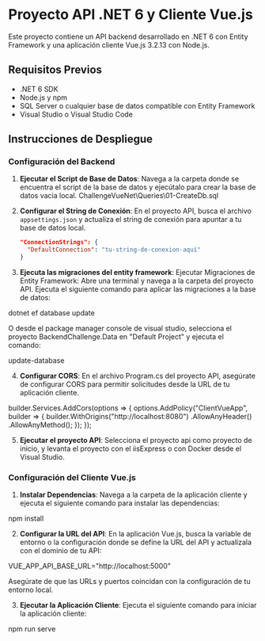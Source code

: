 # Proyecto API .NET 6 y Cliente Vue.js

Este proyecto contiene un API backend desarrollado en .NET 6 con Entity Framework y una aplicación cliente Vue.js 3.2.13 con Node.js.

## Requisitos Previos

- .NET 6 SDK
- Node.js y npm
- SQL Server o cualquier base de datos compatible con Entity Framework
- Visual Studio o Visual Studio Code

## Instrucciones de Despliegue

### Configuración del Backend

1. **Ejecutar el Script de Base de Datos**:
   Navega a la carpeta donde se encuentra el script de la base de datos y ejecútalo para crear la base de datos vacia local.
   ChallengeVueNet\Queries\01-CreateDb.sql

2. **Configurar el String de Conexión**:
   En el proyecto API, busca el archivo `appsettings.json` y actualiza el string de conexión para apuntar a tu base de datos local.

   ```json
   "ConnectionStrings": {
     "DefaultConnection": "tu-string-de-conexion-aquí"
   }

3. **Ejecuta las migraciones del entity framework**:
Ejecutar Migraciones de Entity Framework: Abre una terminal y navega a la carpeta del proyecto API. Ejecuta el siguiente comando para aplicar las migraciones a la base de datos:

dotnet ef database update

O desde el package manager console de visual studio, selecciona el proyecto BackendChallenge.Data en "Default Project" y ejecuta el comando: 

update-database

4. **Configurar CORS**:
En el archivo Program.cs del proyecto API, asegúrate de configurar CORS para permitir solicitudes desde la URL de tu aplicación cliente.

builder.Services.AddCors(options =>
{
    options.AddPolicy("ClientVueApp", builder =>
    {
        builder.WithOrigins("http://localhost:8080")
        .AllowAnyHeader()
        .AllowAnyMethod();
    });
});

5. **Ejecutar el proyecto API**:
Selecciona el proyecto api como proyecto de inicio, y levanta el proyecto con el iisExpress o con Docker desde el Visual Studio.

### Configuración del Cliente Vue.js
1. **Instalar Dependencias**:
Navega a la carpeta de la aplicación cliente y ejecuta el siguiente comando para instalar las dependencias:

npm install

2. **Configurar la URL del API**:
En la aplicación Vue.js, busca la variable de entorno o la configuración donde se define la URL del API y actualízala con el dominio de tu API:

VUE_APP_API_BASE_URL="http://localhost:5000" 

Asegúrate de que las URLs y puertos coincidan con la configuración de tu entorno local.

3. **Ejecutar la Aplicación Cliente**:
Ejecuta el siguiente comando para iniciar la aplicación cliente:

npm run serve